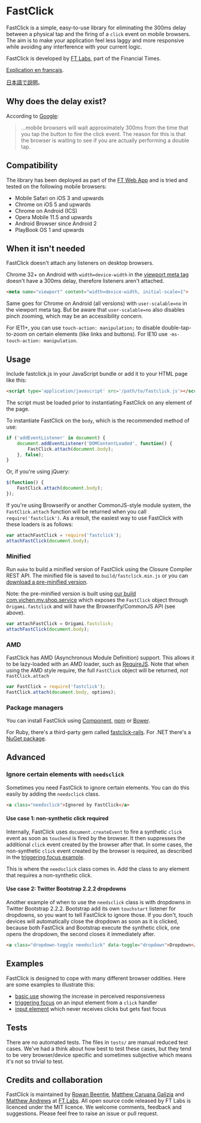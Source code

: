 # FastClick #

FastClick is a simple, easy-to-use library for eliminating the 300ms delay between a physical tap and the firing of a `click` event on mobile browsers. The aim is to make your application feel less laggy and more responsive while avoiding any interference with your current logic.

FastClick is developed by [FT Labs](http://labs.ft.com/), part of the Financial Times.

[Explication en français](http://maxime.sh/2013/02/supprimer-le-lag-des-clics-sur-mobile-avec-fastclick/).

[日本語で説明](https://developer.mozilla.org/ja/docs/Mozilla/Firefox_OS/Apps/Tips_and_techniques#Make_events_immediate)。

## Why does the delay exist? ##

According to [Google](https://developers.google.com/mobile/articles/fast_buttons):

> ...mobile browsers will wait approximately 300ms from the time that you tap the button to fire the click event. The reason for this is that the browser is waiting to see if you are actually performing a double tap.

## Compatibility ##

The library has been deployed as part of the [FT Web App](http://app.ft.com/) and is tried and tested on the following mobile browsers:

* Mobile Safari on iOS 3 and upwards
* Chrome on iOS 5 and upwards
* Chrome on Android (ICS)
* Opera Mobile 11.5 and upwards
* Android Browser since Android 2
* PlayBook OS 1 and upwards

## When it isn't needed ##

FastClick doesn't attach any listeners on desktop browsers.

Chrome 32+ on Android with `width=device-width` in the [viewport meta tag](https://developer.mozilla.org/en-US/docs/Mobile/Viewport_meta_tag) doesn't have a 300ms delay, therefore listeners aren't attached.

```html
<meta name="viewport" content="width=device-width, initial-scale=1">
```

Same goes for Chrome on Android (all versions) with `user-scalable=no` in the viewport meta tag. But be aware that `user-scalable=no` also disables pinch zooming, which may be an accessibility concern.

For IE11+, you can use `touch-action: manipulation;` to disable double-tap-to-zoom on certain elements (like links and buttons).  For IE10 use `-ms-touch-action: manipulation`.

## Usage ##

Include fastclick.js in your JavaScript bundle or add it to your HTML page like this:

```html
<script type='application/javascript' src='/path/to/fastclick.js'></script>
```

The script must be loaded prior to instantiating FastClick on any element of the page.

To instantiate FastClick on the `body`, which is the recommended method of use:

```js
if ('addEventListener' in document) {
	document.addEventListener('DOMContentLoaded', function() {
		FastClick.attach(document.body);
	}, false);
}
```

Or, if you're using jQuery:

```js
$(function() {
	FastClick.attach(document.body);
});
```

If you're using Browserify or another CommonJS-style module system, the `FastClick.attach` function will be returned when you call `require('fastclick')`. As a result, the easiest way to use FastClick with these loaders is as follows:

```js
var attachFastClick = require('fastclick');
attachFastClick(document.body);
```

### Minified ###

Run `make` to build a minified version of FastClick using the Closure Compiler REST API. The minified file is saved to `build/fastclick.min.js` or you can [download a pre-minified version](http://build.origami.ft.com/bundles/js?modules=fastclick).

Note: the pre-minified version is built using [our build com.yichen.my.shop.service](http://origami.ft.com/docs/developer-guide/build-service/) which exposes the `FastClick` object through `Origami.fastclick` and will have the Browserify/CommonJS API (see above).

```js
var attachFastClick = Origami.fastclick;
attachFastClick(document.body);
```

### AMD ###

FastClick has AMD (Asynchronous Module Definition) support. This allows it to be lazy-loaded with an AMD loader, such as [RequireJS](http://requirejs.org/). Note that when using the AMD style require, the full `FastClick` object will be returned, _not_ `FastClick.attach`

```js
var FastClick = require('fastclick');
FastClick.attach(document.body, options);
```

### Package managers ###

You can install FastClick using [Component](https://github.com/component/component), [npm](https://npmjs.org/package/fastclick) or [Bower](http://bower.io/).

For Ruby, there's a third-party gem called [fastclick-rails](http://rubygems.org/gems/fastclick-rails). For .NET there's a [NuGet package](http://nuget.org/packages/FastClick).

## Advanced ##

### Ignore certain elements with `needsclick` ###

Sometimes you need FastClick to ignore certain elements. You can do this easily by adding the `needsclick` class.
```html
<a class="needsclick">Ignored by FastClick</a>
```

#### Use case 1: non-synthetic click required ####

Internally, FastClick uses `document.createEvent` to fire a synthetic `click` event as soon as `touchend` is fired by the browser. It then suppresses the additional `click` event created by the browser after that. In some cases, the non-synthetic `click` event created by the browser is required, as described in the [triggering focus example](http://ftlabs.github.com/fastclick/examples/focus.html).

This is where the `needsclick` class comes in. Add the class to any element that requires a non-synthetic click.

#### Use case 2: Twitter Bootstrap 2.2.2 dropdowns ####

Another example of when to use the `needsclick` class is with dropdowns in Twitter Bootstrap 2.2.2. Bootstrap add its own `touchstart` listener for dropdowns, so you want to tell FastClick to ignore those. If you don't, touch devices will automatically close the dropdown as soon as it is clicked, because both FastClick and Bootstrap execute the synthetic click, one opens the dropdown, the second closes it immediately after.

```html
<a class="dropdown-toggle needsclick" data-toggle="dropdown">Dropdown</a>
```

## Examples ##

FastClick is designed to cope with many different browser oddities. Here are some examples to illustrate this:

* [basic use](http://ftlabs.github.com/fastclick/examples/layer.html) showing the increase in perceived responsiveness
* [triggering focus](http://ftlabs.github.com/fastclick/examples/focus.html) on an input element from a `click` handler
* [input element](http://ftlabs.github.com/fastclick/examples/input.html) which never receives clicks but gets fast focus

## Tests ##

There are no automated tests. The files in `tests/` are manual reduced test cases. We've had a think about how best to test these cases, but they tend to be very browser/device specific and sometimes subjective which means it's not so trivial to test.

## Credits and collaboration ##

FastClick is maintained by [Rowan Beentje](http://twitter.com/rowanbeentje), [Matthew Caruana Galizia](http://twitter.com/mcaruanagalizia) and [Matthew Andrews](http://twitter.com/andrewsmatt) at [FT Labs](http://labs.ft.com). All open source code released by FT Labs is licenced under the MIT licence. We welcome comments, feedback and suggestions.  Please feel free to raise an issue or pull request.
